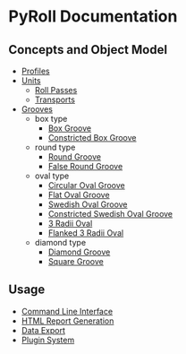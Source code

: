 # PyRoll Documentation

## Concepts and Object Model

- [Profiles](profile.md)
- [Units](units/units.md)
  - [Roll Passes](units/roll_pass.md)
  - [Transports](units/transport.md)
- [Grooves](grooves/grooves.md)
  - box type
    - [Box Groove](grooves/boxes/box.md)
    - [Constricted Box Groove](grooves/boxes/constricted_box.md)
  - round type
    - [Round Groove](grooves/rounds/round.md)
    - [False Round Groove](grooves/rounds/false-round.md)
  - oval type
    - [Circular Oval Groove](grooves/ovals/circular_oval.md)
    - [Flat Oval Groove](grooves/ovals/flat_oval.md)
    - [Swedish Oval Groove](grooves/ovals/swedish_oval.md)
    - [Constricted Swedish Oval Groove](grooves/ovals/constricted_swedish_oval.md)
    - [3 Radii Oval](grooves/ovals/oval_3radii.md)
    - [Flanked 3 Radii Oval](grooves/ovals/oval_3radii_flanked.md)
  - diamond type
    - [Diamond Groove](grooves/diamonds/diamond.md)
    - [Square Groove](grooves/diamonds/square.md)

## Usage

- [Command Line Interface](cli.md)
- [HTML Report Generation](report.md)
- [Data Export](export.md)
- [Plugin System](plugins.md)